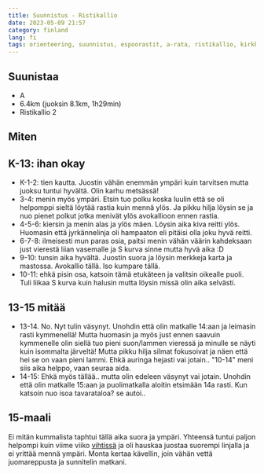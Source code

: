 ```yaml
---
title: Suunnistus - Ristikallio
date: 2023-05-09 21:57
category: finland
lang: fi
tags: orienteering, suunnistus, espoorastit, a-rata, ristikallio, kirkkonummi
---
```


Suunistaa
---

- A
- 6.4km (juoksin 8.1km, 1h29min)
- Ristikallio 2

Miten
---

K-13: ihan okay
---

- K-1-2: tien kautta. Juostin vähän enemmän ympäri kuin tarvitsen mutta juoksu tuntui hyvältä. Olin karhu metsässä!
- 3-4: menin myös ympäri. Etsin tuo polku koska luulin että se oli helpomppi sieltä löytää rastia kuin mennä ylös. Ja pikku hilja löysin se ja nuo pienet polkut jotka menivät ylös avokallioon ennen rastia.
- 4-5-6: kiersin ja menin alas ja ylös mäen. Löysin aika kiva reitti ylös. Huomasin että jyrkännelinja oli hampaaton eli pitäisi olla joku hyvä reitti.
- 6-7-8: ilmeisesti mun paras osia, paitsi menin vähän väärin kahdeksaan just vierestä liian vasemalle ja S kurva sinne mutta hyvä aika :D
- 9-10: tunsin aika hyvältä. Juostin suora ja löysin merkkeja karta ja mastossa. Avokallio tällä. Iso kumpare tällä.
- 10-11: ehkä pisin osa, katsoin tämä etukäteen ja valitsin oikealle puoli. Tuli liikaa S kurva kuin halusin mutta löysin missä olin aika selvästi.

13-15 mitää
----

- 13-14. No. Nyt tulin väsynyt. Unohdin että olin matkalle 14:aan ja leimasin rasti kymmenellä! Mutta huomasin ja myös just ennen saavuin kymmenelle olin siellä tuo pieni suon/lammen vieressä ja minulle se näyti kuin isommalta järveltä! Mutta pikku hilja silmat fokusoivat ja näen että hei se on vaan pieni lammi. Ehkä auringa hejasti vai jotain.. "10-14" meni siis aika helppo, vaan seuraa aida.
- 14-15: Ehkä myös tällää.. mutta olin edeleen väsynyt vai jotain. Unohdin että olin matkalle 15:aan ja puolimatkalla aloitin etsimään 14a rasti. Kun katsoin nuo isoa tavarataloa? se autoi..

15-maali
---

Ei mitän kummalista taphtui tällä aika suora ja ympäri.
Yhteensä tuntui paljon helpompi kuin viime viiko [vihtissä](suunnistus-vihdissa-fi/) ja oli hauskaa juostaa suorempi linjalla ja ei yrittää mennä ympäri. Monta kertaa kävellin, join vähän vettä juomareppusta ja sunnitelin matkani.
